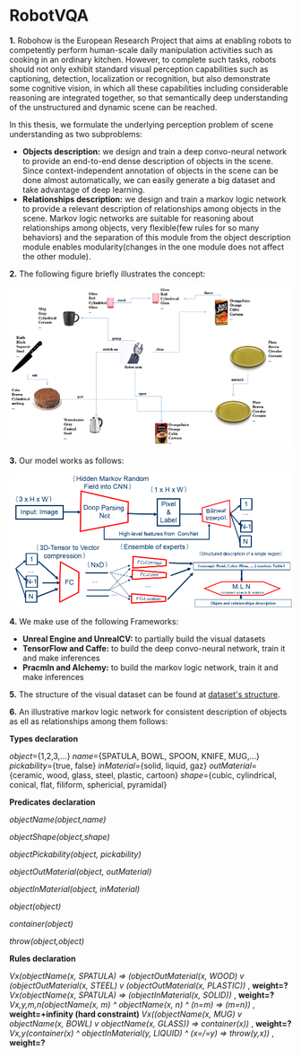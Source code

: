
# RobotVQA

**1.**   Robohow is the European Research Project that aims at enabling robots to competently perform human-scale daily manipulation activities such as cooking in an ordinary kitchen. However, to complete such tasks, robots should not only exhibit standard visual perception capabilities such as captioning, detection, localization or recognition, but also demonstrate some cognitive vision, in which all these capabilities including considerable reasoning are integrated together, so that semantically deep understanding of the unstructured and dynamic scene can be reached. 
   
   In this thesis, we formulate the underlying perception problem of scene understanding as two subproblems:
- **Objects description:** we design and train a deep convo-neural network to provide an end-to-end dense description of objects in the scene. Since context-independent annotation of objects in the scene can be done almost automatically, we can easily generate a big dataset and take advantage of deep learning.
- **Relationships description:** we design and train a markov logic network to provide a relevant description of relationships among objects in the scene. Markov logic networks are suitable for reasoning about relationships among objects, very flexible(few rules for so many behaviors) and the separation of this module from the object description module enables modularity(changes in the one module does not affect the other module).

**2.** The following figure briefly illustrates the concept:

![Objects and Relationships description](images/illustration.png "Objects and Relationships description")



**3.** Our model works as follows:

![Objects and Relationships description](images/architecture.png "Model description")



**4.** We make use of the following Frameworks:

- **Unreal Engine and UnrealCV:** to partially build the visual datasets
- **TensorFlow and Caffe:** to build the deep convo-neural network, train it and make inferences
- **Pracmln and Alchemy:** to build the markov logic network, train it and make inferences 


**5.** The structure of the visual dataset can be found at [dataset's structure](https://github.com/fkenghagho/RobotVQA/blob/master/dataset/datasetStructure.txt).


**6.** An illustrative markov logic network for consistent description of objects as ell as relationships among them follows:

**Types declaration**

*object*={1,2,3,...}
*name*={SPATULA, BOWL, SPOON, KNIFE, MUG,...}
*pickability*={true, false}
*inMaterial*={solid, liquid, gaz}
*outMaterial*={ceramic, wood, glass, steel, plastic, cartoon}
*shape*={cubic, cylindrical, conical, flat, filiform, sphericial, pyramidal}

**Predicates declaration**

*objectName(object,name)*

*objectShape(object,shape)*

*objectPickability(object, pickability)*

*objectOutMaterial(object, outMaterial)*

*objectInMaterial(object, inMaterial)*

*object(object)*

*container(object)*

*throw(object,object)*

**Rules declaration**

*Vx(objectName(x, SPATULA) => (objectOutMaterial(x, WOOD) v (objectOutMaterial(x, STEEL) v (objectOutMaterial(x, PLASTIC))* , **weight=?**
*Vx(objectName(x, SPATULA) => (objectInMaterial(x, SOLID))* , **weight=?**
*Vx,y,m,n(objectName(x, m) ^ objectName(x, n) ^ (n=m) => (m=n))* , **weight=+infinity (hard constraint)**
*Vx((objectName(x, MUG) v objectName(x, BOWL) v objectName(x, GLASS)) => container(x))* , **weight=?**
*Vx,y(container(x) ^ objectInMaterial(y, LIQUID) ^ (x=/=y) => throw(y,x))* ,  **weight=?**

